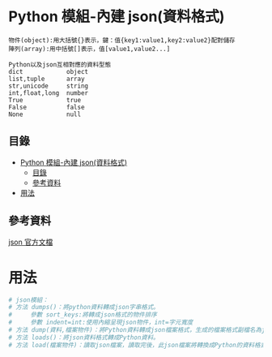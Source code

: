 # Python 模組-內建 json(資料格式)

```
物件(object):用大括號{}表示，鍵：值{key1:value1,key2:value2}配對儲存
陣列(array):用中括號[]表示，值[value1,value2...]

Python以及json互相對應的資料型態
dict            object
list,tuple      array
str,unicode     string
int,float,long  number
True            true
False           false
None            null
```

## 目錄

- [Python 模組-內建 json(資料格式)](#python-模組-內建-json資料格式)
	- [目錄](#目錄)
	- [參考資料](#參考資料)
- [用法](#用法)

## 參考資料

[json 官方文檔](https://docs.python.org/zh-tw/3/library/json.html)

# 用法

```Python
# json模組：
# 方法 dumps()：將python資料轉成json字串格式。
#     參數 sort_keys:將轉成json格式的物件排序
#     參數 indent=int:使用內縮呈現json物件，int=字元寬度
# 方法 dump(資料,檔案物件)：將Python資料轉成json檔案格式，生成的檔案格式副檔名為json。
# 方法 loads()：將json資料格式轉成Python資料。
# 方法 load(檔案物件)：讀取json檔案，讀取完後，此json檔案將轉換成Python的資料格式。
```


